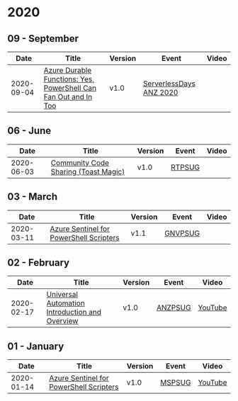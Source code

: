 # 2020

## 09 - September

| Date | Title | Version | Event | Video |
|------|-------|---------|-------|-------|
| 2020-09-04 | [Azure Durable Functions: Yes, PowerShell Can Fan Out and In Too](09%20-%20September/4%20-%20ServerlessDays%20ANZ%20-%20Azure%20Durable%20Functions%20-%20Yes%20PowerShell%20Can%20Fan%20Out%20and%20In%20Too) | v1.0 | [ServerlessDays ANZ 2020](https://anz.serverlessdays.io/) |  |

## 06 - June

| Date | Title | Version | Event | Video |
|------|-------|---------|-------|-------|
| 2020-06-03 | [Community Code Sharing (Toast Magic)](06%20-%20June/3%20-%20RTPSUG%20-%20Community%20Code%20Sharing%20-%20Toast%20Magic) | v1.0 | [RTPSUG](https://www.meetup.com/Research-Triangle-PowerShell-Users-Group/) |  |

## 03 - March

| Date | Title | Version | Event | Video |
|------|-------|---------|-------|-------|
| 2020-03-11 | [Azure Sentinel for PowerShell Scripters](03%20-%20March/11%20-%20GNVPSUG%20-%20Azure%20Sentinel%20for%20PowerShell%20Scripters%20(v1.1)) | v1.1 | [GNVPSUG](https://www.meetup.com/Gainesville-PowerShell-User-Group/) |  |

## 02 - February

| Date | Title | Version | Event | Video |
|------|-------|---------|-------|-------|
| 2020-02-17 | [Universal Automation Introduction and Overview](02%20-%20February/17%20-%20ANZPSUG%20-%20Universal%20Automation%20Introduction%20and%20Overview%20(v1.0)) | v1.0 | [ANZPSUG](https://anzpsug.github.io/) | [YouTube](https://youtu.be/ilWl68_mJjE) |

## 01 - January

| Date | Title | Version | Event | Video |
|------|-------|---------|-------|-------|
| 2020-01-14 | [Azure Sentinel for PowerShell Scripters](01%20-%20January/14%20-%20MSPSUG%20-%20Azure%20Sentinel%20for%20PowerShell%20Scripters%20(v1.0)) | v1.0 | [MSPSUG](https://mspsug.com/) | [YouTube](https://youtu.be/CtJbOm9uLh8) |
